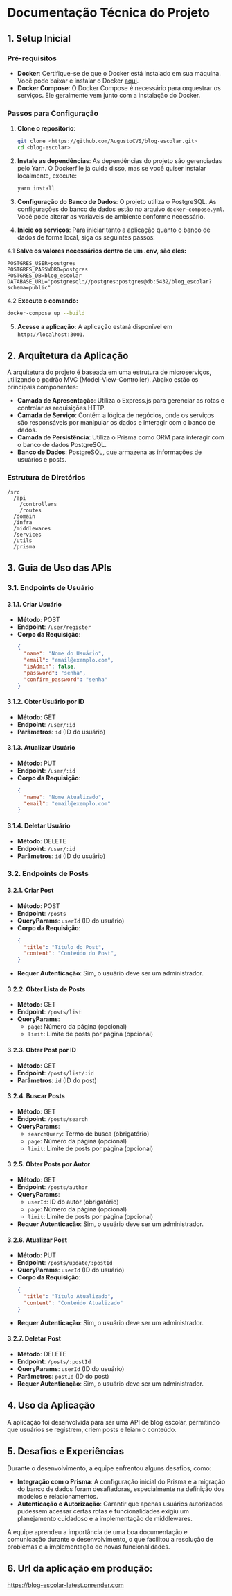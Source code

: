 # Documentação Técnica do Projeto

## 1. Setup Inicial

### Pré-requisitos
- **Docker**: Certifique-se de que o Docker está instalado em sua máquina. Você pode baixar e instalar o Docker [aqui](https://www.docker.com/get-started).
- **Docker Compose**: O Docker Compose é necessário para orquestrar os serviços. Ele geralmente vem junto com a instalação do Docker.

### Passos para Configuração

1. **Clone o repositório**:
   ```bash
   git clone <https://github.com/AugustoCVS/blog-escolar.git>
   cd <blog-escolar>
   ```

2. **Instale as dependências**:
   As dependências do projeto são gerenciadas pelo Yarn. O Dockerfile já cuida disso, mas se você quiser instalar localmente, execute:
   ```bash
   yarn install
   ```

3. **Configuração do Banco de Dados**:
   O projeto utiliza o PostgreSQL. As configurações do banco de dados estão no arquivo `docker-compose.yml`. Você pode alterar as variáveis de ambiente conforme necessário.

4. **Inicie os serviços**:
   Para iniciar tanto a aplicação quanto o banco de dados de forma local, siga os seguintes passos:

  4.1 **Salve os valores necessários dentro de um .env, são eles:**

  ```plaintext
  POSTGRES_USER=postgres
  POSTGRES_PASSWORD=postgres
  POSTGRES_DB=blog_escolar
  DATABASE_URL="postgresql://postgres:postgres@db:5432/blog_escolar?schema=public"
  ```

  4.2 **Execute o comando:**

   ```bash
   docker-compose up --build
   ```

5. **Acesse a aplicação**:
   A aplicação estará disponível em `http://localhost:3001`.

## 2. Arquitetura da Aplicação

A arquitetura do projeto é baseada em uma estrutura de microserviços, utilizando o padrão MVC (Model-View-Controller). Abaixo estão os principais componentes:

- **Camada de Apresentação**: Utiliza o Express.js para gerenciar as rotas e controlar as requisições HTTP.
- **Camada de Serviço**: Contém a lógica de negócios, onde os serviços são responsáveis por manipular os dados e interagir com o banco de dados.
- **Camada de Persistência**: Utiliza o Prisma como ORM para interagir com o banco de dados PostgreSQL.
- **Banco de Dados**: PostgreSQL, que armazena as informações de usuários e posts.

### Estrutura de Diretórios

```
/src
  /api
    /controllers
    /routes
  /domain
  /infra
  /middlewares
  /services
  /utils
  /prisma
```

## 3. Guia de Uso das APIs

### 3.1. Endpoints de Usuário

#### 3.1.1. Criar Usuário
- **Método**: POST
- **Endpoint**: `/user/register`
- **Corpo da Requisição**:
  ```json
  {
    "name": "Nome do Usuário",
    "email": "email@exemplo.com",
    "isAdmin": false,
    "password": "senha",
    "confirm_password": "senha"
  }
  ```

#### 3.1.2. Obter Usuário por ID
- **Método**: GET
- **Endpoint**: `/user/:id`
- **Parâmetros**: `id` (ID do usuário)

#### 3.1.3. Atualizar Usuário
- **Método**: PUT
- **Endpoint**: `/user/:id`
- **Corpo da Requisição**:
  ```json
  {
    "name": "Nome Atualizado",
    "email": "email@exemplo.com"
  }
  ```

#### 3.1.4. Deletar Usuário
- **Método**: DELETE
- **Endpoint**: `/user/:id`
- **Parâmetros**: `id` (ID do usuário)

### 3.2. Endpoints de Posts

#### 3.2.1. Criar Post
- **Método**: POST
- **Endpoint**: `/posts`
- **QueryParams**: `userId` (ID do usuário)
- **Corpo da Requisição**:
  ```json
  {
    "title": "Título do Post",
    "content": "Conteúdo do Post",
  }
  ```
- **Requer Autenticação**: Sim, o usuário deve ser um administrador.

#### 3.2.2. Obter Lista de Posts
- **Método**: GET
- **Endpoint**: `/posts/list`
- **QueryParams**:
  - `page`: Número da página (opcional)
  - `limit`: Limite de posts por página (opcional)

#### 3.2.3. Obter Post por ID
- **Método**: GET
- **Endpoint**: `/posts/list/:id`
- **Parâmetros**: `id` (ID do post)

#### 3.2.4. Buscar Posts
- **Método**: GET
- **Endpoint**: `/posts/search`
- **QueryParams**:
  - `searchQuery`: Termo de busca (obrigatório)
  - `page`: Número da página (opcional)
  - `limit`: Limite de posts por página (opcional)

#### 3.2.5. Obter Posts por Autor
- **Método**: GET
- **Endpoint**: `/posts/author`
- **QueryParams**:
  - `userId`: ID do autor (obrigatório)
  - `page`: Número da página (opcional)
  - `limit`: Limite de posts por página (opcional)
- **Requer Autenticação**: Sim, o usuário deve ser um administrador.

#### 3.2.6. Atualizar Post
- **Método**: PUT
- **Endpoint**: `/posts/update/:postId`
- **QueryParams**: `userId` (ID do usuário)
- **Corpo da Requisição**:
  ```json
  {
    "title": "Título Atualizado",
    "content": "Conteúdo Atualizado"
  }
  ```
- **Requer Autenticação**: Sim, o usuário deve ser um administrador.

#### 3.2.7. Deletar Post
- **Método**: DELETE
- **Endpoint**: `/posts/:postId`
- **QueryParams**: `userId` (ID do usuário)
- **Parâmetros**: `postId` (ID do post)
- **Requer Autenticação**: Sim, o usuário deve ser um administrador.

## 4. Uso da Aplicação

A aplicação foi desenvolvida para ser uma API de blog escolar, permitindo que usuários se registrem, criem posts e leiam o conteúdo.

## 5. Desafios e Experiências

Durante o desenvolvimento, a equipe enfrentou alguns desafios, como:

- **Integração com o Prisma**: A configuração inicial do Prisma e a migração do banco de dados foram desafiadoras, especialmente na definição dos modelos e relacionamentos.
- **Autenticação e Autorização**: Garantir que apenas usuários autorizados pudessem acessar certas rotas e funcionalidades exigiu um planejamento cuidadoso e a implementação de middlewares.

A equipe aprendeu a importância de uma boa documentação e comunicação durante o desenvolvimento, o que facilitou a resolução de problemas e a implementação de novas funcionalidades.

## 6. Url da aplicação em produção: 

https://blog-escolar-latest.onrender.com